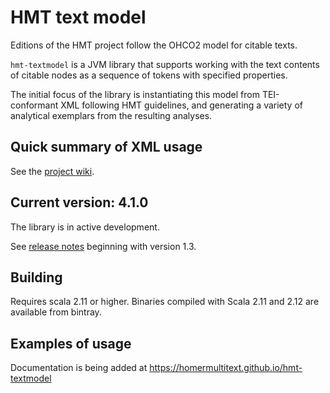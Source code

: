 # HMT text model

Editions of the HMT project follow the OHCO2 model for citable texts.

`hmt-textmodel` is a JVM library that supports working with the text contents of citable nodes as a sequence of tokens with specified properties.

The initial focus of the library is instantiating this model from TEI-conformant XML following HMT guidelines, and generating a variety of analytical exemplars from the resulting analyses.


## Quick summary of XML usage


See the [project wiki](https://github.com/homermultitext/hmt-textmodel/wiki).

## Current version: 4.1.0

The library is in active development.

See [release notes](releases.md) beginning with version 1.3.


## Building

Requires scala 2.11 or higher.  Binaries compiled with Scala 2.11 and 2.12 are available from bintray.

## Examples of usage

Documentation is being added at <https://homermultitext.github.io/hmt-textmodel>
